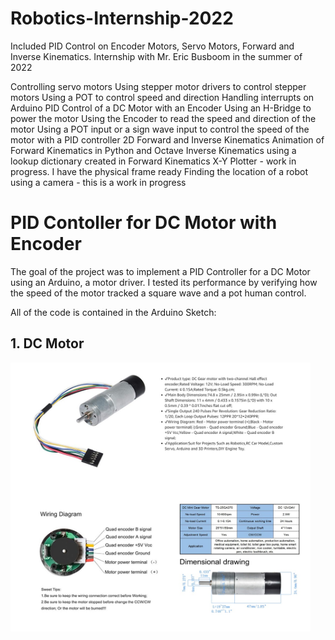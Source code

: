 # Robotics-Internship-2022
Included PID Control on Encoder Motors, Servo Motors, Forward and Inverse Kinematics. Internship with Mr. Eric Busboom in the summer of 2022

Controlling servo motors
Using stepper motor drivers to control stepper motors
Using a POT to control speed and direction
Handling interrupts on Arduino
PID Control of a DC Motor with an Encoder
Using an H-Bridge to power the motor
Using the Encoder to read the speed and direction of the motor
Using a POT input or a sign wave input to control the speed of the motor with a PID controller
2D Forward and Inverse Kinematics
Animation of Forward Kinematics in Python and Octave
Inverse Kinematics using a lookup dictionary created in Forward Kinematics
X-Y Plotter - work in progress. I have the physical frame ready
Finding the location of a robot using a camera - this is a work in progress


# **PID Contoller for DC Motor with Encoder** 


The goal of the project was to implement a PID Controller for a DC Motor using an Arduino, a motor driver. I tested its performance by verifying how the speed of the motor tracked a square wave and a pot human control.

All of the code is contained in the Arduino Sketch: 


## 1. DC Motor

<img src="./DC Motor.jpg" width="480" alt="DC Motor Specs and Images" />

